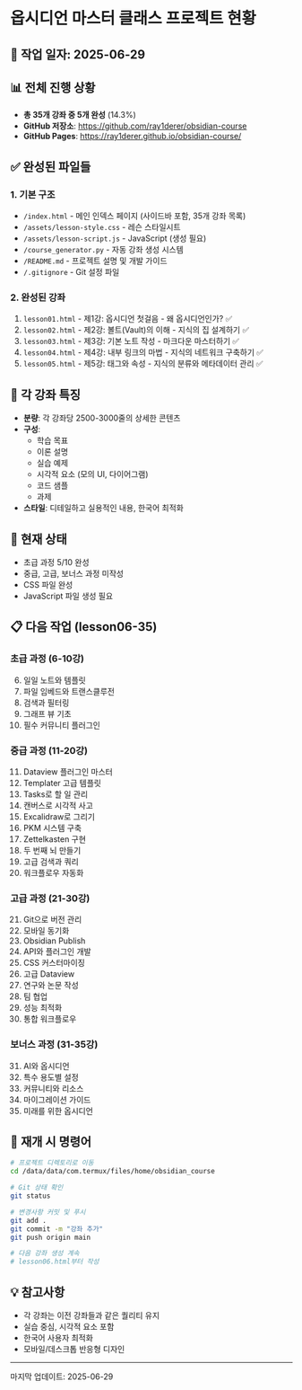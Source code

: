 # 옵시디언 마스터 클래스 프로젝트 현황

## 📅 작업 일자: 2025-06-29

## 📊 전체 진행 상황
- **총 35개 강좌 중 5개 완성** (14.3%)
- **GitHub 저장소**: https://github.com/ray1derer/obsidian-course
- **GitHub Pages**: https://ray1derer.github.io/obsidian-course/

## ✅ 완성된 파일들

### 1. 기본 구조
- `/index.html` - 메인 인덱스 페이지 (사이드바 포함, 35개 강좌 목록)
- `/assets/lesson-style.css` - 레슨 스타일시트
- `/assets/lesson-script.js` - JavaScript (생성 필요)
- `/course_generator.py` - 자동 강좌 생성 시스템
- `/README.md` - 프로젝트 설명 및 개발 가이드
- `/.gitignore` - Git 설정 파일

### 2. 완성된 강좌
1. `lesson01.html` - 제1강: 옵시디언 첫걸음 - 왜 옵시디언인가? ✅
2. `lesson02.html` - 제2강: 볼트(Vault)의 이해 - 지식의 집 설계하기 ✅
3. `lesson03.html` - 제3강: 기본 노트 작성 - 마크다운 마스터하기 ✅
4. `lesson04.html` - 제4강: 내부 링크의 마법 - 지식의 네트워크 구축하기 ✅
5. `lesson05.html` - 제5강: 태그와 속성 - 지식의 분류와 메타데이터 관리 ✅

## 📝 각 강좌 특징
- **분량**: 각 강좌당 2500-3000줄의 상세한 콘텐츠
- **구성**: 
  - 학습 목표
  - 이론 설명
  - 실습 예제
  - 시각적 요소 (모의 UI, 다이어그램)
  - 코드 샘플
  - 과제
- **스타일**: 디테일하고 실용적인 내용, 한국어 최적화

## 🔄 현재 상태
- 초급 과정 5/10 완성
- 중급, 고급, 보너스 과정 미작성
- CSS 파일 완성
- JavaScript 파일 생성 필요

## 📋 다음 작업 (lesson06-35)

### 초급 과정 (6-10강)
6. 일일 노트와 템플릿
7. 파일 임베드와 트랜스클루전
8. 검색과 필터링
9. 그래프 뷰 기초
10. 필수 커뮤니티 플러그인

### 중급 과정 (11-20강)
11. Dataview 플러그인 마스터
12. Templater 고급 템플릿
13. Tasks로 할 일 관리
14. 캔버스로 시각적 사고
15. Excalidraw로 그리기
16. PKM 시스템 구축
17. Zettelkasten 구현
18. 두 번째 뇌 만들기
19. 고급 검색과 쿼리
20. 워크플로우 자동화

### 고급 과정 (21-30강)
21. Git으로 버전 관리
22. 모바일 동기화
23. Obsidian Publish
24. API와 플러그인 개발
25. CSS 커스터마이징
26. 고급 Dataview
27. 연구와 논문 작성
28. 팀 협업
29. 성능 최적화
30. 통합 워크플로우

### 보너스 과정 (31-35강)
31. AI와 옵시디언
32. 특수 용도별 설정
33. 커뮤니티와 리소스
34. 마이그레이션 가이드
35. 미래를 위한 옵시디언

## 🚀 재개 시 명령어

```bash
# 프로젝트 디렉토리로 이동
cd /data/data/com.termux/files/home/obsidian_course

# Git 상태 확인
git status

# 변경사항 커밋 및 푸시
git add .
git commit -m "강좌 추가"
git push origin main

# 다음 강좌 생성 계속
# lesson06.html부터 작성
```

## 💡 참고사항
- 각 강좌는 이전 강좌들과 같은 퀄리티 유지
- 실습 중심, 시각적 요소 포함
- 한국어 사용자 최적화
- 모바일/데스크톱 반응형 디자인

---
마지막 업데이트: 2025-06-29